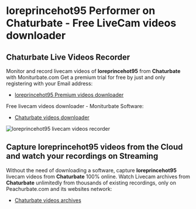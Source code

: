 # loreprincehot95 Performer on Chaturbate - Free LiveCam videos downloader

## Chaturbate Live Videos Recorder

Monitor and record livecam videos of **loreprincehot95** from **Chaturbate** with Moniturbate.com
Get a premium trial for free by just and only registering with your Email address:
* [loreprincehot95 Premium videos downloader](https://moniturbate.com/request-demo-licence-key.html)

Free livecam videos downloader - Moniturbate Software:
* [Chaturbate videos downloader](https://moniturbate.com/moniturbate-download-software.html)

![loreprincehot95 livecam videos recorder](https://peachurnet.com/templates/moniturbate-software.png)


## Capture loreprincehot95 videos from the Cloud and watch your recordings on Streaming

Without the need of downloading a software, capture **loreprincehot95** livecam videos from **Chaturbate** 100% online.
Watch Livecam archives from **Chaturbate** unlimitedly from thousands of existing recordings, only on Peachurbate.com and its websites network:
* [Chaturbate videos archives](https://peachurnet.com/)